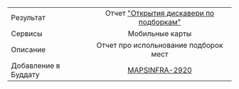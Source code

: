 | | |
|:------------- |:-------------:|
| Результат | Отчет ["Открытия дискавери по подборкам"](https://stat.yandex-team.ru/Mobile_Soft_Maps/Adhoc/Dashboard/DiscoveryOpenPerList) |
| Сервисы | Мобильные карты |
| Описание | Отчет про испольнование подборок мест|
| Добавление в Буддату | [MAPSINFRA-2920](https://st.yandex-team.ru/MAPSINFRA-2920)
